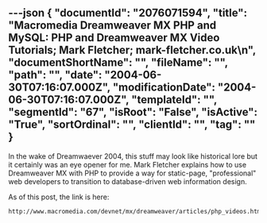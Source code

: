 ---json
{
  "documentId": "2076071594",
  "title": "Macromedia Dreamweaver MX PHP and MySQL: PHP and Dreamweaver MX Video Tutorials; Mark Fletcher; mark-fletcher.co.uk\n",
  "documentShortName": "",
  "fileName": "",
  "path": "",
  "date": "2004-06-30T07:16:07.000Z",
  "modificationDate": "2004-06-30T07:16:07.000Z",
  "templateId": "",
  "segmentId": "67",
  "isRoot": "False",
  "isActive": "True",
  "sortOrdinal": "",
  "clientId": "",
  "tag": ""
}
---

In the wake of Dreamwaever 2004, this stuff may look like historical lore but it certainly was an eye opener for me. Mark Fletcher explains how to use Dreamweaver MX with PHP to provide a way for static-page, &quot;professional&quot; web developers to transition to database-driven web information design.

As of this post, the link is here:

    http://www.macromedia.com/devnet/mx/dreamweaver/articles/php_videos.html

